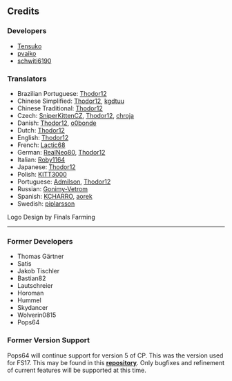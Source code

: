 ## Credits
### Developers
* [Tensuko](/Tensuko)
* [pvaiko](/pvaiko)
* [schwiti6190](/schwiti6190)

### Translators
* Brazilian Portuguese: [Thodor12](/Thodor12)
* Chinese Simplified: [Thodor12](/Thodor12), [kgdtuu](/kgdtuu)
* Chinese Traditional: [Thodor12](/Thodor12)
* Czech: [SniperKittenCZ](/SniperKittenCZ), [Thodor12](/Thodor12), [chroja](/chroja)
* Danish: [Thodor12](/Thodor12), [o0bonde](/o0bonde)
* Dutch: [Thodor12](/Thodor12)
* English: [Thodor12](/Thodor12)
* French: [Lactic68](/Lactic68)
* German: [RealNeo80](/RealNeo80), [Thodor12](/Thodor12)
* Italian: [Roby1164](/Roby1164)
* Japanese: [Thodor12](/Thodor12)
* Polish: [KITT3000](/KITT3000)
* Portuguese: [Admilson](/Admilson), [Thodor12](/Thodor12)
* Russian: [Gonimy-Vetrom](/Gonimy-Vetrom)
* Spanish: [KCHARRO](/KCHARRO), [aorek](/aorek)
* Swedish: [piplarsson](/piplarsson)

Logo Design by Finals Farming

___

### Former Developers
* Thomas Gärtner
* Satis
* Jakob Tischler
* Bastian82
* Lautschreier
* Horoman
* Hummel
* Skydancer
* Wolverin0815
* Pops64

### Former Version Support
Pops64 will continue support for version 5 of CP. This was the version used for FS17. This may be found in this **[repository](https://github.com/pops64/courseplay)**. Only bugfixes and refinement of current features will be supported at this time.
